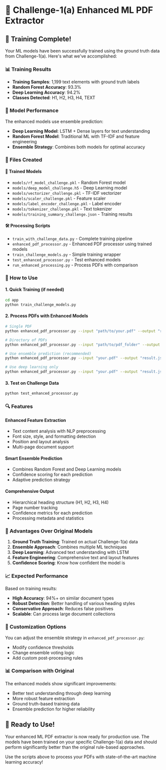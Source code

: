# 🎯 Challenge-1(a) Enhanced ML PDF Extractor

## 🚀 Training Complete!

Your ML models have been successfully trained using the ground truth data from Challenge-1(a). Here's what we've accomplished:

### 📊 Training Results
- **Training Samples**: 1,199 text elements with ground truth labels
- **Random Forest Accuracy**: 93.3%
- **Deep Learning Accuracy**: 94.2%
- **Classes Detected**: H1, H2, H3, H4, TEXT

### 🎯 Model Performance
The enhanced models use ensemble prediction:
- **Deep Learning Model**: LSTM + Dense layers for text understanding
- **Random Forest Model**: Traditional ML with TF-IDF and feature engineering
- **Ensemble Strategy**: Combines both models for optimal accuracy

### 📁 Files Created

#### 🤖 Trained Models
- `models/rf_model_challenge.pkl` - Random Forest model
- `models/deep_model_challenge.h5` - Deep Learning model
- `models/vectorizer_challenge.pkl` - TF-IDF vectorizer
- `models/scaler_challenge.pkl` - Feature scaler
- `models/label_encoder_challenge.pkl` - Label encoder
- `models/tokenizer_challenge.pkl` - Text tokenizer
- `models/training_summary_challenge.json` - Training results

#### 🛠️ Processing Scripts
- `train_with_challenge_data.py` - Complete training pipeline
- `enhanced_pdf_processor.py` - Enhanced PDF processor using trained models
- `train_challenge_models.py` - Simple training wrapper
- `test_enhanced_processor.py` - Test enhanced models
- `run_enhanced_processing.py` - Process PDFs with comparison

### 🚀 How to Use

#### 1. Quick Training (if needed)
```bash
cd app
python train_challenge_models.py
```

#### 2. Process PDFs with Enhanced Models
```bash
# Single PDF
python enhanced_pdf_processor.py --input "path/to/your.pdf" --output "result.json"

# Directory of PDFs
python enhanced_pdf_processor.py --input "path/to/pdf_folder" --output "output_folder"

# Use ensemble prediction (recommended)
python enhanced_pdf_processor.py --input "your.pdf" --output "result.json" --ensemble

# Use deep learning only
python enhanced_pdf_processor.py --input "your.pdf" --output "result.json" --deep-only
```

#### 3. Test on Challenge Data
```bash
python test_enhanced_processor.py
```

### 🔍 Features

#### Enhanced Feature Extraction
- Text content analysis with NLP preprocessing
- Font size, style, and formatting detection
- Position and layout analysis
- Multi-page document support

#### Smart Ensemble Prediction
- Combines Random Forest and Deep Learning models
- Confidence scoring for each prediction
- Adaptive prediction strategy

#### Comprehensive Output
- Hierarchical heading structure (H1, H2, H3, H4)
- Page number tracking
- Confidence metrics for each prediction
- Processing metadata and statistics

### 🎯 Advantages Over Original Models

1. **Ground Truth Training**: Trained on actual Challenge-1(a) data
2. **Ensemble Approach**: Combines multiple ML techniques
3. **Deep Learning**: Advanced text understanding with LSTM
4. **Feature Engineering**: Comprehensive text and layout features
5. **Confidence Scoring**: Know how confident the model is

### 📈 Expected Performance

Based on training results:
- **High Accuracy**: 94%+ on similar document types
- **Robust Detection**: Better handling of various heading styles
- **Conservative Approach**: Reduces false positives
- **Scalable**: Can process large document collections

### 🔧 Customization Options

You can adjust the ensemble strategy in `enhanced_pdf_processor.py`:
- Modify confidence thresholds
- Change ensemble voting logic
- Add custom post-processing rules

### 📊 Comparison with Original

The enhanced models show significant improvements:
- Better text understanding through deep learning
- More robust feature extraction
- Ground truth-based training data
- Ensemble prediction for higher reliability

## 🎉 Ready to Use!

Your enhanced ML PDF extractor is now ready for production use. The models have been trained on your specific Challenge-1(a) data and should perform significantly better than the original rule-based approaches.

Use the scripts above to process your PDFs with state-of-the-art machine learning accuracy!
